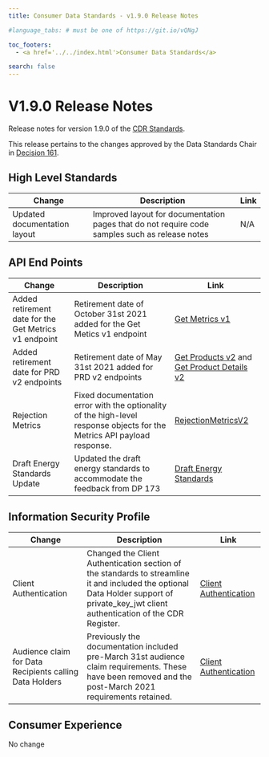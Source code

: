 ```yaml
---
title: Consumer Data Standards - v1.9.0 Release Notes

#language_tabs: # must be one of https://git.io/vQNgJ

toc_footers:
  - <a href='../../index.html'>Consumer Data Standards</a>

search: false
---
```


# V1.9.0 Release Notes
Release notes for version 1.9.0 of the [CDR Standards](../../index.html).

This release pertains to the changes approved by the Data Standards Chair in [Decision 161](https://github.com/ConsumerDataStandardsAustralia/standards/issues/161).

## High Level Standards

|Change|Description|Link|
|------|-----------|----|
| Updated documentation layout | Improved layout for documentation pages that do not require code samples such as release notes | N/A |

## API End Points

|Change|Description|Link|
|------|-----------|----|
| Added retirement date for the Get Metrics v1 endpoint | Retirement date of October 31st 2021 added for the Get Metics v1 endpoint | [Get Metrics v1](../obsolete/get-metrics-v1.html#get-metrics-v1) |
| Added retirement date for PRD v2 endpoints | Retirement date of May 31st 2021 added for PRD v2 endpoints | [Get Products v2](../obsolete/get-products-v2.html#get-products-v2) and [Get Product Details v2](../obsolete/get-product-detail-v2.html#get-product-detail-v2) |
| Rejection Metrics | Fixed documentation error with the optionality of the high-level response objects for the Metrics API payload response. | [RejectionMetricsV2](../../#tocSrejectionmetricsv2)|
| Draft Energy Standards Update | Updated the draft energy standards to accommodate the feedback from DP 173 | [Draft Energy Standards](../../draft/energy-draft.html) |

## Information Security Profile
|Change|Description|Link|
|------|-----------|----|
| Client Authentication | Changed the Client Authentication section of the standards to streamline it and included the optional Data Holder support of private_key_jwt client authentication of the CDR Register. | [Client Authentication](../../#client-authentication) |
| Audience claim for Data Recipients calling Data Holders | Previously the documentation included pre-March 31st audience claim requirements. These have been removed and the post-March 2021 requirements retained. | [Client Authentication](../../#client-authentication)|

## Consumer Experience

No change
